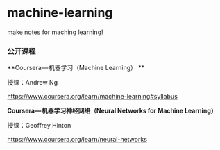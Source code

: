 # machine-learning   
make notes for maching learning! 

### 公开课程

**Coursera — 机器学习（Machine Learning） **

授课：Andrew Ng

https://www.coursera.org/learn/machine-learning#syllabus

**Coursera — 机器学习神经网络（Neural Networks for Machine Learning）**

授课：Geoffrey Hinton

https://www.coursera.org/learn/neural-networks





